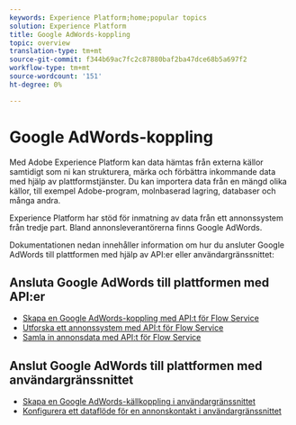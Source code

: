 ```yaml
---
keywords: Experience Platform;home;popular topics
solution: Experience Platform
title: Google AdWords-koppling
topic: overview
translation-type: tm+mt
source-git-commit: f344b69ac7fc2c87880baf2ba47dce68b5a697f2
workflow-type: tm+mt
source-wordcount: '151'
ht-degree: 0%

---
```



# Google AdWords-koppling

Med Adobe Experience Platform kan data hämtas från externa källor samtidigt som ni kan strukturera, märka och förbättra inkommande data med hjälp av plattformstjänster. Du kan importera data från en mängd olika källor, till exempel Adobe-program, molnbaserad lagring, databaser och många andra.

Experience Platform har stöd för inmatning av data från ett annonssystem från tredje part. Bland annonsleverantörerna finns Google AdWords.

Dokumentationen nedan innehåller information om hur du ansluter Google AdWords till plattformen med hjälp av API:er eller användargränssnittet:

## Ansluta Google AdWords till plattformen med API:er

- [Skapa en Google AdWords-koppling med API:t för Flow Service](../../tutorials/api/create/advertising/ads.md)
- [Utforska ett annonssystem med API:t för Flow Service](../../tutorials/api/explore/advertising.md)
- [Samla in annonsdata med API:t för Flow Service](../../tutorials/api/collect/advertising.md)

## Anslut Google AdWords till plattformen med användargränssnittet

- [Skapa en Google AdWords-källkoppling i användargränssnittet](../../tutorials/ui/create/advertising/ads.md)
- [Konfigurera ett dataflöde för en annonskontakt i användargränssnittet](../../tutorials/ui/dataflow/advertising.md)